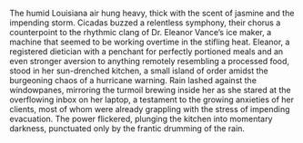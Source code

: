 The humid Louisiana air hung heavy, thick with the scent of jasmine and the impending storm.  Cicadas buzzed a relentless symphony, their chorus a counterpoint to the rhythmic clang of Dr. Eleanor Vance’s ice maker, a machine that seemed to be working overtime in the stifling heat.  Eleanor, a registered dietician with a penchant for perfectly portioned meals and an even stronger aversion to anything remotely resembling a processed food, stood in her sun-drenched kitchen, a small island of order amidst the burgeoning chaos of a hurricane warning.  Rain lashed against the windowpanes, mirroring the turmoil brewing inside her as she stared at the overflowing inbox on her laptop, a testament to the growing anxieties of her clients, most of whom were already grappling with the stress of impending evacuation.  The power flickered, plunging the kitchen into momentary darkness, punctuated only by the frantic drumming of the rain.
